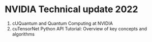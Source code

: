 # NVIDIA Technical update 2022

 1. cUQuantum and Quantum Computing at NVIDIA
 2. cuTensorNet Python API Tutorial: Overview of key concepts and algorithms

<!--
  vim:ft=markdown et wrap sw=4 sts=4:
  -->
